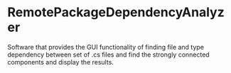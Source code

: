 # RemotePackageDependencyAnalyzer
Software that provides the GUI functionality of finding file and type dependency between set of .cs files and find the strongly connected components and display the results.
